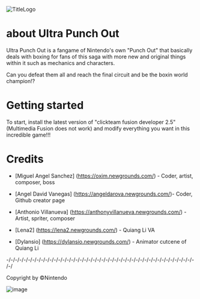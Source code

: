 ![TitleLogo](https://github.com/user-attachments/assets/e05493d4-5c50-4612-9950-0c7478ae7991)

# about Ultra Punch Out
Ultra Punch Out is a fangame of Nintendo's own "Punch Out" that basically deals with boxing for fans
of this saga with more new and original things within it such as mechanics and characters.

Can you defeat them all and reach the final circuit and be the boxin world champion!?

# Getting started
To start, install the latest version of "clickteam fusion developer 2.5"
(Multimedia Fusion does not work) and modify everything you want in this incredible game!!!

# Credits
- [Miguel Angel Sanchez] (https://oxim.newgrounds.com/) - Coder, artist, composer, boss

- [Angel David Vanegas] (https://angeldarova.newgrounds.com/)- Coder, Github creator page

- [Anthonio Villanueva] (https://anthonyvillanueva.newgrounds.com/) - Artist, spriter, composer

- [Lena2] (https://lena2.newgrounds.com/) - Quiang Li VA

- [Dylansio] (https://dylansio.newgrounds.com/) - Animator cutcene of Quiang Li

-/-/-/-/-/-/-/-/-/-/-/-/-/-/-/-/-/-/-/-/-/-/-/-/-/-/-/-/-/-/-/-/-/-/-/-/-/-/-/-/-/-/-/-/-/

Copyright by ©Nintendo

![image](https://github.com/user-attachments/assets/ee19bbde-06fe-422e-99c9-feaa207503c2)
